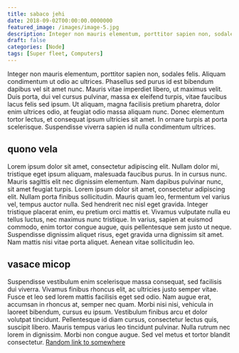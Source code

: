 ```yaml
---
title: sabaco jehi
date: 2018-09-02T00:00:00.0000000
featured_image: /images/image-5.jpg
description: Integer non mauris elementum, porttitor sapien non, sodales felis. Aliquam condimentum ut odio ac ul
draft: false
categories: [Node]
tags: [Super fleet, Computers]
---
```


Integer non mauris elementum, porttitor sapien non, sodales felis. Aliquam condimentum ut odio ac ultrices. Phasellus sed purus id est bibendum dapibus vel sit amet nunc. Mauris vitae imperdiet libero, ut maximus velit. Duis porta, dui vel cursus pulvinar, massa ex eleifend turpis, vitae faucibus lacus felis sed ipsum. Ut aliquam, magna facilisis pretium pharetra, dolor enim ultrices odio, at feugiat odio massa aliquam nunc. Donec elementum tortor lectus, et consequat ipsum ultricies sit amet. In ornare turpis at porta scelerisque. Suspendisse viverra sapien id nulla condimentum ultrices.

## quono vela

Lorem ipsum dolor sit amet, consectetur adipiscing elit. Nullam dolor mi, tristique eget ipsum aliquam, malesuada faucibus purus. In in cursus nunc. Mauris sagittis elit nec dignissim elementum. Nam dapibus pulvinar nunc, sit amet feugiat turpis. Lorem ipsum dolor sit amet, consectetur adipiscing elit. Nullam porta finibus sollicitudin. Mauris quam leo, fermentum vel varius vel, tempus auctor nulla. Sed hendrerit nec nisl eget gravida. Integer tristique placerat enim, eu pretium orci mattis et. Vivamus vulputate nulla eu tellus luctus, nec maximus nunc tristique. In varius, sapien at euismod commodo, enim tortor congue augue, quis pellentesque sem justo ut neque. Suspendisse dignissim aliquet risus, eget gravida urna dignissim sit amet. Nam mattis nisi vitae porta aliquet. Aenean vitae sollicitudin leo.

## vasace micop

Suspendisse vestibulum enim scelerisque massa consequat, sed facilisis dui viverra. Vivamus finibus rhoncus elit, ac ultricies justo semper vitae. Fusce et leo sed lorem mattis facilisis eget sed odio. Nam augue erat, accumsan in rhoncus at, semper nec quam. Morbi nisi nisi, vehicula in laoreet bibendum, cursus eu ipsum. Vestibulum finibus arcu et dolor volutpat tincidunt. Pellentesque id diam cursus, consectetur lectus quis, suscipit libero. Mauris tempus varius leo tincidunt pulvinar. Nulla rutrum nec lorem in dignissim. Morbi non congue augue. Sed vel metus et tortor blandit consectetur. [Random link to somewhere](/post/mofi-lide/)
